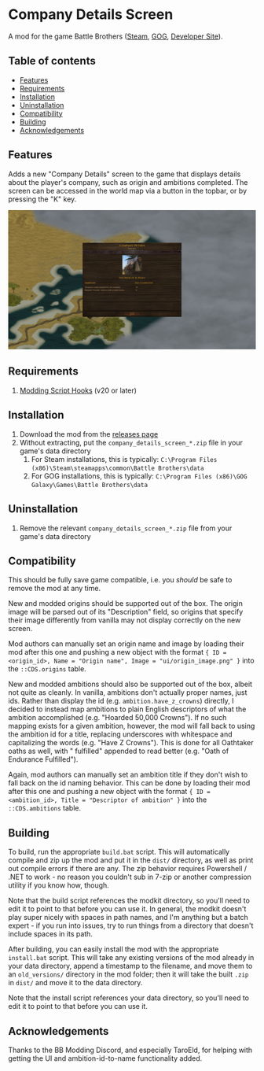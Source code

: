 # Company Details Screen

A mod for the game Battle Brothers ([Steam](https://store.steampowered.com/app/365360/Battle_Brothers/), [GOG](https://www.gog.com/game/battle_brothers), [Developer Site](http://battlebrothersgame.com/buy-battle-brothers/)).

## Table of contents

-   [Features](#features)
-   [Requirements](#requirements)
-   [Installation](#installation)
-   [Uninstallation](#uninstallation)
-   [Compatibility](#compatibility)
-   [Building](#building)
-   [Acknowledgements](#acknowledgements)

## Features

Adds a new "Company Details" screen to the game that displays details about the player's company, such as origin and ambitions completed. The screen can be accessed in the world map via a button in the topbar, or by pressing the "K" key.

<img src="./readme_assets/ss.jpg" width="1200">

## Requirements

1) [Modding Script Hooks](https://www.nexusmods.com/battlebrothers/mods/42) (v20 or later)

## Installation

1) Download the mod from the [releases page](https://github.com/jcsato/company_details_screen/releases/latest)
2) Without extracting, put the `company_details_screen_*.zip` file in your game's data directory
    1) For Steam installations, this is typically: `C:\Program Files (x86)\Steam\steamapps\common\Battle Brothers\data`
    2) For GOG installations, this is typically: `C:\Program Files (x86)\GOG Galaxy\Games\Battle Brothers\data`

## Uninstallation

1) Remove the relevant `company_details_screen_*.zip` file from your game's data directory

## Compatibility

This should be fully save game compatible, i.e. you _should_ be safe to remove the mod at any time.

New and modded origins should be supported out of the box. The origin image will be parsed out of its "Description" field, so origins that specify their image differently from vanilla may not display correctly on the new screen.

Mod authors can manually set an origin name and image by loading their mod after this one and pushing a new object with the format `{ ID = <origin_id>, Name = "Origin name", Image = "ui/origin_image.png" }` into the `::CDS.origins` table.

New and modded ambitions should also be supported out of the box, albeit not quite as cleanly. In vanilla, ambitions don't actually proper names, just ids. Rather than display the id (e.g. `ambition.have_z_crowns`) directly, I decided to instead map ambitions to plain English descriptors of what the ambition accomplished (e.g. "Hoarded 50,000 Crowns"). If no such mapping exists for a given ambition, however, the mod will fall back to using the ambition id for a title, replacing underscores with whitespace and capitalizing the words (e.g. "Have Z Crowns"). This is done for all Oathtaker oaths as well, with " fulfilled" appended to read better (e.g. "Oath of Endurance Fulfilled").

Again, mod authors can manually set an ambition title if they don't wish to fall back on the id naming behavior. This can be done by loading their mod after this one and pushing a new object with the format `{ ID = <ambition_id>, Title = "Descriptor of ambition" }` into the `::CDS.ambitions` table.

## Building

To build, run the appropriate `build.bat` script. This will automatically compile and zip up the mod and put it in the `dist/` directory, as well as print out compile errors if there are any. The zip behavior requires Powershell / .NET to work - no reason you couldn't sub in 7-zip or another compression utility if you know how, though.

Note that the build script references the modkit directory, so you'll need to edit it to point to that before you can use it. In general, the modkit doesn't play super nicely with spaces in path names, and I'm anything but a batch expert - if you run into issues, try to run things from a directory that doesn't include spaces in its path.

After building, you can easily install the mod with the appropriate `install.bat` script. This will take any existing versions of the mod already in your data directory, append a timestamp to the filename, and move them to an `old_versions/` directory in the mod folder; then it will take the built `.zip` in `dist/` and move it to the data directory.

Note that the install script references your data directory, so you'll need to edit it to point to that before you can use it.

## Acknowledgements

Thanks to the BB Modding Discord, and especially TaroEld, for helping with getting the UI and ambition-id-to-name functionality added.
